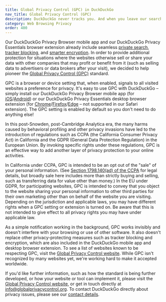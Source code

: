 ```yaml
---
title: Global Privacy Control (GPC) in DuckDuckGo
nav_title: Global Privacy Control (GPC)
description: DuckDuckGo never tracks you. And when you leave our search engine and use our apps or extensions to browse other sites, we aim to protect your privacy as much as possible.
category: Web Browsing Privacy
order: 400
---
```


Our DuckDuckGo Privacy Browser mobile app and our DuckDuckGo Privacy Essentials browser extension already include seamless [private search](https://duckduckgo.com), [tracker blocking](https://spreadprivacy.com/duckduckgo-tracker-radar/), and [smarter encryption](https://spreadprivacy.com/duckduckgo-smarter-encryption/). In order to provide additional protection for situations where the websites otherwise sell or share your data with other companies that may profit or benefit from it (such as selling data to advertisers or data brokers after your visit), we decided to help pioneer the [Global Privacy Control (GPC)](https://globalprivacycontrol.org/) standard.

GPC is a browser or device setting that, when enabled, signals to all visited websites a preference for privacy. It's easy to use GPC with DuckDuckGo – simply install our DuckDuckGo Privacy Browser mobile app (for [iOS](https://apps.apple.com/us/app/duckduckgo-private-browser/id663592361)/[Android](https://play.google.com/store/apps/details?id=com.duckduckgo.mobile.android)) or our DuckDuckGo Privacy Essentials desktop browser extension (for [Chrome](https://chrome.google.com/webstore/detail/duckduckgo-privacy-essent/bkdgflcldnnnapblkhphbgpggdiikppg)/[Firefox](https://addons.mozilla.org/firefox/addon/duckduckgo-for-firefox/)/[Edge](https://microsoftedge.microsoft.com/addons/detail/duckduckgo-privacy-essent/caoacbimdbbljakfhgikoodekdnlcgpk) – not supported in our Safari extension). The GPC setting is enabled by default so you don't need to do anything else!

In this post-Snowden, post-Cambridge Analytica era, the many harms caused by behavioral profiling and other privacy invasions have led to the introduction of regulations such as CCPA (the California Consumer Privacy Act) in California and the GDPR (General Data Protection Regulation) in the European Union. By invoking specific rights under these regulations, GPC is an effective way to add another layer of privacy protection to your online activities.

In California under CCPA, GPC is intended to be an opt out of the "sale" of your personal information. (See [Section 1798.140(ad) of the CCPA](https://leginfo.legislature.ca.gov/faces/codes_displaySection.xhtml?sectionNum=1798.140.&lawCode=CIV) for legal details, but broadly sale here includes more than strictly buying and selling, such as transferring data for value other than money.) In the EU under GDPR, for participating websites, GPC is intended to convey that you object to the website sharing your personal information to other third parties for their own marketing other than on behalf of the website you are visiting. Depending on the jurisdiction and applicable laws, you may have different rights when a GPC setting or extension is turned on. Be aware that this is not intended to give effect to all privacy rights you may have under applicable law.

As a simple notification working in the background, GPC works invisibly and doesn't interfere with your browsing or use of other software. It also doesn't replace other privacy-protecting measures such as tracker blocking and encryption, which are also included in the DuckDuckGo mobile app and desktop browser extension. To see a list of websites known to be respecting GPC, visit the [Global Privacy Control website](https://globalprivacycontrol.org/#orgs). While GPC isn't recognized by many websites yet, we're working hard to make it accepted worldwide.

If you'd like further information, such as how the standard is being further developed, or how your website or tool can implement it, please visit the [Global Privacy Control website](https://globalprivacycontrol.org/), or get in touch directly at [info@globalprivacycontrol.org](mailto:info@globalprivacycontrol.org). To contact DuckDuckGo directly about privacy issues, please see our <a href="{{ site.baseurl }}/company/contact-us/">contact details</a>.
